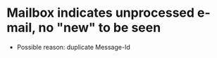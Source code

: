
# Mailbox indicates unprocessed e-mail, no "new" to be seen

* Possible reason: duplicate Message-Id